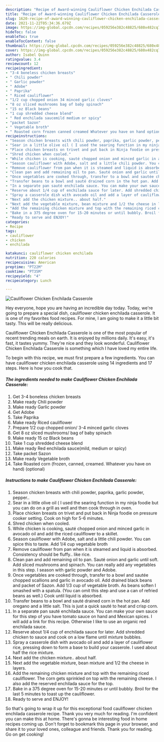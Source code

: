 ```yaml
---
description: "Recipe of Award-winning Cauliflower Chicken Enchilada Casserole"
title: "Recipe of Award-winning Cauliflower Chicken Enchilada Casserole"
slug: 1620-recipe-of-award-winning-cauliflower-chicken-enchilada-casserole
date: 2021-11-22T05:34:36.679Z
image: https://img-global.cpcdn.com/recipes/059256e382c48825/680x482cq70/cauliflower-chicken-enchilada-casserole-recipe-main-photo.jpg
hideToc: false
enableToc: true
enableTocContent: false
thumbnail: https://img-global.cpcdn.com/recipes/059256e382c48825/680x482cq70/cauliflower-chicken-enchilada-casserole-recipe-main-photo.jpg
cover: https://img-global.cpcdn.com/recipes/059256e382c48825/680x482cq70/cauliflower-chicken-enchilada-casserole-recipe-main-photo.jpg
author: Isabel Quinn
ratingvalue: 3.4
reviewcount: 12
recipeingredient:
- "3-4 boneless chicken breasts"
- " Chili powder"
- " Garlic powder"
- " Adobe"
- " Paprika"
- " Riced cauliflower"
- "1/2 cup chopped onion 34 minced garlic cloves"
- "8 oz sliced mushrooms bag of baby spinach"
- "15 oz Black beans"
- "1 cup shredded cheese blend"
- " Red enchilada saucemild medium or spicy"
- "packet Sazon"
- " Vegetable broth"
- " Roasted corn frozen canned creamed Whatever you have on hand optional"
recipeinstructions:
- "Season chicken breasts with chili powder, paprika, garlic powder, pepper.."
- "Sear in a little olive oil ( I used the searing function in my ninja foodie but you can do on a grill as well and then cook through in oven."
- "Place chicken breasts on trivet and put back in Ninja foodie on pressure cooker setting. Cook on high for 5-6 minutes."
- "Shred chicken when cooled."
- "While chicken is cooking, sauté chopped onion and minced garlic in avocado oil and add the riced cauliflower to a skillet."
- "Season cauliflower with Adobe, salt and a little chili powder. You can spice this to taste. Add 1/4 cup vegetable broth"
- "Remove cauliflower from pan when it is steamed and liquid is absorbed. Consistency should be fluffy.. like rice."
- "Clean pan and add remaining oil to pan. Sauté onion and garlic until soft. Add sliced mushrooms and spinach. You can really add any vegetables in this step. I season with garlic powder and Adobe."
- "Once vegetables are cooked through, transfer to a bowl and sautée chopped scallions and garlic in avocado oil. Add drained black beans and packet of Sazon. Add 1/3 cup of vegetable broth. As beans soften I smashed with a spatula. (You can omit this step and use a can of refried beans as well.) Cook until liquid is absorbed."
- "Transfer beans to a bowl and sauté drained corn in the hot pan. Add oregano and a little salt. This is just a quick sauté to heat and crisp corn."
- "In a separate pan sauté enchilada sauce. You can make your own sauce for this step of you have tomato sauce on hand and Mexican spices. I will add a link for this recipe. Otherwise I like to use an organic red enchilada sauce."
- "Reserve about 1/4 cup of enchilada sauce for later. Add shredded chicken to sauce and cook on a low flame until mixture bubbles."
- "Spray a casserole dish with avocado oil and add a layer of cauliflower rice, pressing down to form a base to build your casserole. I used about half the rice mixture."
- "Next add the chicken mixture.. about half."
- "Next add the vegetable mixture, bean mixture and 1/2 the cheese in layers."
- "Add the remaining chicken mixture and top with the remaining riced cauliflower. The corn gets sprinkled on top with the remaining cheese. I also add the reserved enchilada sauce for the top."
- "Bake in a 375 degree oven for 15-20 minutes or until bubbly. Broil for the last 5 minutes to toast up the cauliflower."
- "Ready to serve and ENJOY!"
categories:
- Recipe
tags:
- cauliflower
- chicken
- enchilada

katakunci: cauliflower chicken enchilada 
nutrition: 220 calories
recipecuisine: American
preptime: "PT22M"
cooktime: "PT35M"
recipeyield: "4"
recipecategory: Lunch

---
```



![Cauliflower Chicken Enchilada Casserole](https://img-global.cpcdn.com/recipes/059256e382c48825/680x482cq70/cauliflower-chicken-enchilada-casserole-recipe-main-photo.jpg)

Hey everyone, hope you are having an incredible day today. Today, we're going to prepare a special dish, cauliflower chicken enchilada casserole. It is one of my favorites food recipes. For mine, I am going to make it a little bit tasty. This will be really delicious.



Cauliflower Chicken Enchilada Casserole is one of the most popular of recent trending meals on earth. It is enjoyed by millions daily. It's easy, it's fast, it tastes yummy. They're nice and they look wonderful. Cauliflower Chicken Enchilada Casserole is something which I have loved my entire life.


To begin with this recipe, we must first prepare a few ingredients. You can have cauliflower chicken enchilada casserole using 14 ingredients and 17 steps. Here is how you cook that.

<!--inarticleads1-->

##### The ingredients needed to make Cauliflower Chicken Enchilada Casserole:

1. Get 3-4 boneless chicken breasts
1. Make ready  Chili powder
1. Make ready  Garlic powder
1. Get  Adobe
1. Take  Paprika
1. Make ready  Riced cauliflower
1. Prepare 1/2 cup chopped onion/ 3-4 minced garlic cloves
1. Get 8 oz sliced mushrooms/ bag of baby spinach
1. Make ready 15 oz Black beans
1. Take 1 cup shredded cheese blend
1. Make ready  Red enchilada sauce(mild, medium or spicy)
1. Take packet Sazon
1. Make ready  Vegetable broth
1. Take  Roasted corn (frozen, canned, creamed. Whatever you have on hand) (optional)




<!--inarticleads2-->

##### Instructions to make Cauliflower Chicken Enchilada Casserole:

1. Season chicken breasts with chili powder, paprika, garlic powder, pepper..
1. Sear in a little olive oil ( I used the searing function in my ninja foodie but you can do on a grill as well and then cook through in oven.
1. Place chicken breasts on trivet and put back in Ninja foodie on pressure cooker setting. Cook on high for 5-6 minutes.
1. Shred chicken when cooled.
1. While chicken is cooking, sauté chopped onion and minced garlic in avocado oil and add the riced cauliflower to a skillet.
1. Season cauliflower with Adobe, salt and a little chili powder. You can spice this to taste. Add 1/4 cup vegetable broth
1. Remove cauliflower from pan when it is steamed and liquid is absorbed. Consistency should be fluffy.. like rice.
1. Clean pan and add remaining oil to pan. Sauté onion and garlic until soft. Add sliced mushrooms and spinach. You can really add any vegetables in this step. I season with garlic powder and Adobe.
1. Once vegetables are cooked through, transfer to a bowl and sautée chopped scallions and garlic in avocado oil. Add drained black beans and packet of Sazon. Add 1/3 cup of vegetable broth. As beans soften I smashed with a spatula. (You can omit this step and use a can of refried beans as well.) Cook until liquid is absorbed.
1. Transfer beans to a bowl and sauté drained corn in the hot pan. Add oregano and a little salt. This is just a quick sauté to heat and crisp corn.
1. In a separate pan sauté enchilada sauce. You can make your own sauce for this step of you have tomato sauce on hand and Mexican spices. I will add a link for this recipe. Otherwise I like to use an organic red enchilada sauce.
1. Reserve about 1/4 cup of enchilada sauce for later. Add shredded chicken to sauce and cook on a low flame until mixture bubbles.
1. Spray a casserole dish with avocado oil and add a layer of cauliflower rice, pressing down to form a base to build your casserole. I used about half the rice mixture.
1. Next add the chicken mixture.. about half.
1. Next add the vegetable mixture, bean mixture and 1/2 the cheese in layers.
1. Add the remaining chicken mixture and top with the remaining riced cauliflower. The corn gets sprinkled on top with the remaining cheese. I also add the reserved enchilada sauce for the top.
1. Bake in a 375 degree oven for 15-20 minutes or until bubbly. Broil for the last 5 minutes to toast up the cauliflower.
1. Ready to serve and ENJOY!



So that's going to wrap it up for this exceptional food cauliflower chicken enchilada casserole recipe. Thank you very much for reading. I'm confident you can make this at home. There's gonna be interesting food in home recipes coming up. Don't forget to bookmark this page in your browser, and share it to your loved ones, colleague and friends. Thank you for reading. Go on get cooking!
